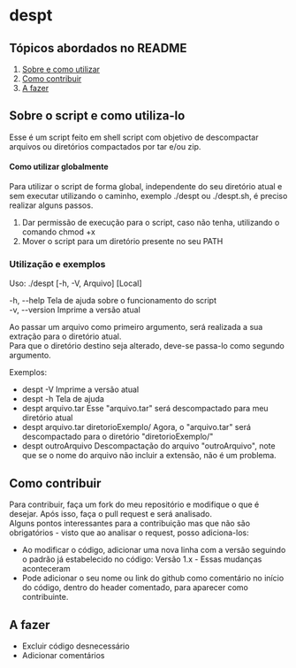 
# despt

## Tópicos abordados no README

1. [Sobre e como utilizar](#sobre-o-script-e-como-utiliza-lo)
2. [Como contribuir](#como-contribuir)
3. [A fazer](#a-fazer)

## Sobre o script e como utiliza-lo

Esse é um script feito em shell script com objetivo de descompactar arquivos ou diretórios compactados por tar e/ou zip.

#### Como utilizar globalmente

Para utilizar o script de forma global, independente do seu diretório atual e sem executar utilizando o caminho, exemplo ./despt ou ./despt.sh, é preciso realizar alguns passos.
1. Dar permissão de execução para o script, caso não tenha, utilizando o comando chmod +x
2. Mover o script para um diretório presente no seu PATH

### Utilização e exemplos

Uso: ./despt [-h, -V, Arquivo] [Local]

-h, --help      Tela de ajuda sobre o funcionamento do script\
-v, --version   Imprime a versão atual

Ao passar um arquivo como primeiro argumento, será realizada a sua extração para o diretório atual.\
Para que o diretório destino seja alterado, deve-se passa-lo como segundo argumento.

Exemplos: 
* despt -V    Imprime a versão atual
* despt -h    Tela de ajuda
* despt arquivo.tar   Esse "arquivo.tar" será descompactado para meu diretório atual
* despt arquivo.tar diretorioExemplo/   Agora, o "arquivo.tar" será descompactado para o diretório "diretorioExemplo/"
* despt outroArquivo    Descompactação do arquivo "outroArquivo", note que se o nome do arquivo não incluir a extensão, não é um problema.

## Como contribuir

Para contribuir, faça um fork do meu repositório e modifique o que é desejar. Após isso, faça o pull request e será analisado.\
Alguns pontos interessantes para a contribuição mas que não são obrigatórios - visto que ao analisar o request, posso adiciona-los:
* Ao modificar o código, adicionar uma nova linha com a versão seguindo o padrão já estabelecido no código: Versão 1.x - Essas mudanças aconteceram
* Pode adicionar o seu nome ou link do github como comentário no início do código, dentro do header comentado, para aparecer como contribuinte.

## A fazer

* Excluir código desnecessário
* Adicionar comentários
